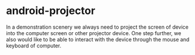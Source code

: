 # android-projector
In a demonstration scenery we always need to project the screen of device into the computer screen or other projector device. One step further, we also would like to be able to interact with the device through the mouse and keyboard of computer.
